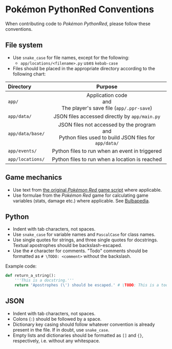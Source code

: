 # Pokémon PythonRed Conventions

When contributing code to *Pokémon PythonRed*, please follow these conventions.

## File system

- Use `snake_case` for file names, except for the following:
  - `app/locations/<filename>.py` uses `kebab-case`
- Files should be placed in the appropriate directory according to the following chart:

| Directory | Purpose |
| :-- | :-: |
| `app/` | Application code<br>and<br>The player's save file (`app/.ppr-save`) |
| `app/data/` | JSON files accessed directly by `app/main.py` |
| `app/data/base/` | JSON files not accessed by the program<br>and<br>Python files used to build JSON files for `app/data/` |
| `app/events/` | Python files to run when an event in triggered |
| `app/locations/` | Python files to run when a location is reached |

## Game mechanics

- Use text from [the original *Pokémon Red* game script](https://gamefaqs.gamespot.com/gameboy/367023-pokemon-red-version/faqs/48982) where applicable.
- Use formulae from the *Pokémon Red* game for calculating game variables (stats, damage etc.) where applicable. See [Bulbapedia](https://bulbapedia.bulbagarden.net/wiki/Main_Page).

## Python

- Indent with tab characters, not spaces.
- Use `snake_case` for variable names and `PascalCase` for class names.
- Use single quotes for strings, and three single quotes for docstrings. Textual apostrophes should be backslash-escaped.
- Use the `#` character for comments. "Todo" comments should be formatted as `# \TODO: <comment>` without the backslash.

Example code:

```python
def return_a_string():
	'''This is a docstring.'''
	return 'Apostrophes (\') should be escaped.' # \TODO: This is a todo comment.
```

## JSON

- Indent with tab characters, not spaces.
- Colons (`:`) should be followed by a space.
- Dictionary key casing should follow whatever convention is already present in the file. If in doubt, use `snake_case`.
- Empty lists and dictionaries should be formatted as `[]` and `{}`, respectively, i.e. without any whitespace.
